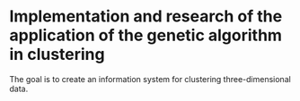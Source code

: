 # Implementation and research of the application of the genetic algorithm in clustering

The goal is to create an information system for clustering three-dimensional data.
